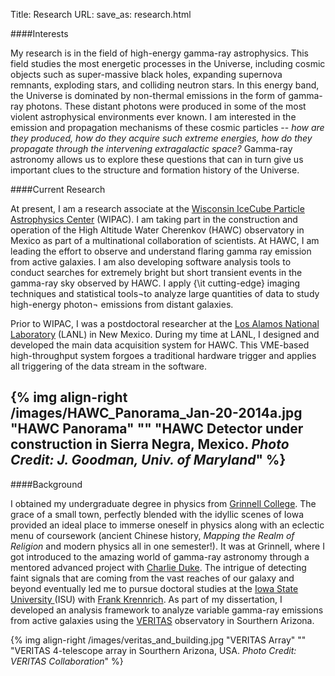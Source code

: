 Title: Research
URL:
save_as: research.html

####Interests
  
My research is in the field of high-energy gamma-ray astrophysics. This field
studies the most energetic processes in the Universe, including cosmic objects
such as super-massive black holes, expanding supernova remnants, exploding
stars, and colliding neutron stars. In this energy band, the Universe is
dominated by non-thermal emissions in the form of gamma-ray photons. These
distant photons were produced in some of the most violent astrophysical
environments ever known. I am interested in the emission and propagation
mechanisms of these cosmic particles -- *how are they produced, how do they
acquire such extreme energies, how do they propagate through the intervening
extragalactic space?* Gamma-ray astronomy allows us to explore these questions
that can in turn give us important clues to the structure and formation history
of the Universe.


####Current Research
  
At present, I am a research associate at the [Wisconsin IceCube Particle
Astrophysics Center](www.wipac.wisc.edu) (WIPAC). I am taking part in the
construction  and operation of the High Altitude Water Cherenkov (HAWC)
observatory in Mexico as part of a multinational collaboration of scientists.
At HAWC, I am leading the effort to observe and understand flaring gamma ray
emission from active galaxies. I am also developing software analysis tools to
conduct searches for extremely bright but short transient events in the
gamma-ray sky observed by HAWC. I apply {\it cutting-edge} imaging techniques
and statistical tools¬to analyze large quantities of data to study
high-energy photon¬ emissions from distant galaxies.

Prior to WIPAC, I was a postdoctoral researcher at the [Los Alamos National
Laboratory](lanl.gov) (LANL) in New Mexico. During my time at LANL, I designed
and developed the main data acquisition system for HAWC. This VME-based
high-throughput system forgoes a traditional hardware trigger and applies all
triggering of the data stream in the software. 

{% img align-right /images/HAWC_Panorama_Jan-20-2014a.jpg "HAWC Panorama" "" "HAWC Detector under construction in Sierra Negra, Mexico. *Photo Credit: J. Goodman, Univ. of Maryland*" %}
--------

####Background
  

I obtained my undergraduate degree in physics from [Grinnell
College](www.grinnell.edu).  The grace of a small town, perfectly blended with
the idyllic scenes of Iowa provided an ideal place to immerse oneself in physics
along with an eclectic menu of coursework (ancient Chinese history, *Mapping
the Realm of Religion* and modern physics all in one semester!). It was at
Grinnell, where I got introduced to the amazing world of gamma-ray astronomy
through a mentored advanced project with [Charlie
Duke](http://www.grinnell.edu/users/duke). The intrigue of
detecting faint signals that are coming from the vast reaches of our galaxy and
beyond eventually led me to pursue doctoral studies at the [Iowa State University
](www.iastate.edu)(ISU) with [Frank
Krennrich](http://www.physastro.iastate.edu/directory/krennich). As part of my
dissertation, I developed an analysis framework to analyze variable
gamma-ray emissions from active galaxies using the
[VERITAS](veritas.sao.arizona.edu) observatory in Sourthern Arizona.


{% img align-right /images/veritas_and_building.jpg "VERITAS Array" "" "VERITAS 4-telescope array in Sourthern Arizona, USA. *Photo Credit: VERITAS Collaboration*" %}




